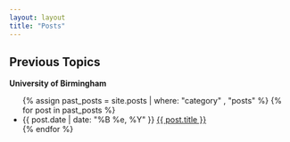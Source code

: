 ```yaml
---
layout: layout
title: "Posts"
---
```



<section class="content">

Previous Topics
===============

**University of Birmingham**

<ul class="listing">
  {% assign past_posts = site.posts | where: "category" , "posts" %}
  {% for post in past_posts %}
  <li>
  <span>{{ post.date | date: "%B %e, %Y" }}</span> <a href="{{ site.url }}{{ post.url }}">{{ post.title }}</a>
  </li>
  {% endfor %}
</ul>
</section>
